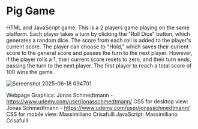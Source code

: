 # Pig Game
HTML and JavaScript game.
This is a 2 players game playing on the same platform.
Each player takes a turn by clicking the "Roll Dice" button, which generates a random dice. 
The score from each roll is added to the player's current score. 
The player can choose to "Hold," which saves their current score to the general score and passes the turn to the next player. 
However, if the player rolls a 1, their current score resets to zero, and their turn ends, passing the turn to the next player. 
The first player to reach a total score of 100 wins the game.


![Screenshot 2025-06-18 094701](https://github.com/user-attachments/assets/e9b72187-1ce6-4051-96be-dc677a4fcfb2)


Webpage Graphics: Jonas Schmedtmann - https://www.udemy.com/user/jonasschmedtmann/
CSS for desktop view: Jonas Schmedtmann - https://www.udemy.com/user/jonasschmedtmann/
CSS for mobile view: Massimiliano Crisafulli
JavaScript: Massimiliano Crisafulli
